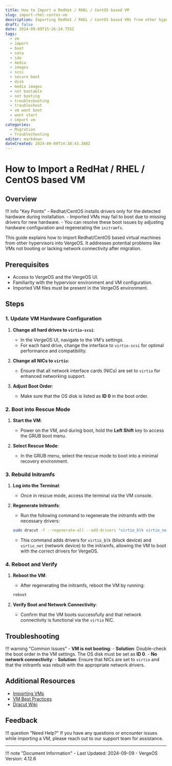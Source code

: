 ```yaml
---
title: How to Import a RedHat / RHEL / CentOS based VM
slug: import-rhel-centos-vm
description: Importing RedHat / RHEL / CentOS based VMs from other hypervisors and configuring drivers for proper booting in VergeOS.
draft: false
date: 2024-09-09T15:26:24.755Z
tags:
  - vm
  - import
  - boot
  - sata
  - ide
  - media
  - images
  - scsi
  - secure boot
  - disk
  - media images
  - not bootable
  - not booting
  - troubleshooting
  - troubleshoot
  - vm wont boot
  - wont start
  - import vm
categories:
  - Migration
  - Troubleshooting
editor: markdown
dateCreated: 2024-09-09T14:38:43.388Z
---
```


# How to Import a RedHat / RHEL / CentOS based VM

## Overview

!!! info "Key Points"
     - Redhat/CentOS installs drivers only for the detected hardware during installation.
     - Imported VMs may fail to boot due to missing drivers for new hardware.
     - You can resolve these boot issues by adjusting hardware configuration and regenerating the `initramfs`.

This guide explains how to import Redhat/CentOS based virtual machines from other hypervisors into VergeOS. It addresses potential problems like VMs not booting or lacking network connectivity after migration.

## Prerequisites

- Access to VergeOS and the VergeOS UI.
- Familiarity with the hypervisor environment and VM configuration.
- Imported VM files must be present in the VergeOS environment.

## Steps

### 1. Update VM Hardware Configuration

1. **Change all hard drives to `virtio-scsi`**:
     - In the VergeOS UI, navigate to the VM's settings.
     - For each hard drive, change the interface to `virtio-scsi` for optimal performance and compatibility.

2. **Change all NICs to `virtio`**:
     - Ensure that all network interface cards (NICs) are set to `virtio` for enhanced networking support.

3. **Adjust Boot Order**:
     - Make sure that the OS disk is listed as **ID 0** in the boot order.

### 2. Boot into Rescue Mode

1. **Start the VM**:
     - Power on the VM, and during boot, hold the **Left Shift** key to access the GRUB boot menu.

2. **Select Rescue Mode**:
    - In the GRUB menu, select the rescue mode to boot into a minimal recovery environment.

### 3. Rebuild Initramfs

1. **Log into the Terminal**:
    - Once in rescue mode, access the terminal via the VM console.

2. **Regenerate Initramfs**:
    - Run the following command to regenerate the initramfs with the necessary drivers:
     ```bash
     sudo dracut -f --regenerate-all --add-drivers "virtio_blk virtio_net"
     ```
    - This command adds drivers for `virtio_blk` (block device) and `virtio_net` (network device) to the initramfs, allowing the VM to boot with the correct drivers for VergeOS.

### 4. Reboot and Verify

1. **Reboot the VM**:
    - After regenerating the initramfs, reboot the VM by running:
     ```bash
     reboot
     ```

2. **Verify Boot and Network Connectivity**:
    - Confirm that the VM boots successfully and that network connectivity is functional via the `virtio` NIC.

## Troubleshooting

!!! warning "Common Issues"
     - **VM is not booting**:
       - **Solution**: Double-check the boot order in the VM settings. The OS disk must be set as **ID 0**.
     - **No network connectivity**:
       - **Solution**: Ensure that NICs are set to `virtio` and that the initramfs was rebuilt with the appropriate network drivers.

## Additional Resources

- [Importing VMs](/product-guide/importfromupload/)
- [VM Best Practices](/product-guide/VMbestpractices/)
- [Dracut Wiki](https://github.com/dracutdevs/dracut/wiki/)

## Feedback

!!! question "Need Help?"
    If you have any questions or encounter issues while importing a VM, please reach out to our support team for assistance.

---

!!! note "Document Information"
     - Last Updated: 2024-09-09
     - VergeOS Version: 4.12.6
